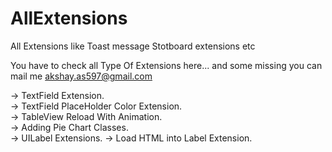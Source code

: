 # AllExtensions
 All Extensions like Toast message Stotboard extensions etc

You have to check all Type Of Extensions here...
and some missing you can mail me akshay.as597@gmail.com 

-> TextField Extension.  
-> TextField PlaceHolder Color Extension.  
-> TableView Reload With Animation.   
-> Adding Pie Chart Classes.   
-> UILabel Extensions. 
-> Load HTML into Label Extension. 

